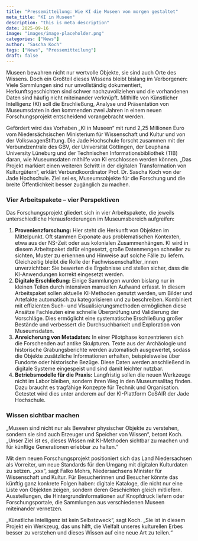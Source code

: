 ```yaml
---
title: "Pressemitteilung: Wie KI die Museen von morgen gestaltet"
meta_title: "KI in Museen"
description: "this is meta description"
date: 2025-09-16
image: "images/image-placeholder.png"
categories: ["News"]
author: "Sascha Koch"
tags: ["News", "Pressemitteilung"]
draft: false
---
```


Museen bewahren nicht nur wertvolle Objekte, sie sind auch Orte des Wissens. Doch ein Großteil dieses Wissens bleibt bislang im Verborgenen: Viele Sammlungen sind nur unvollständig dokumentiert, Herkunftsgeschichten sind schwer nachzuvollziehen und die vorhandenen Daten sind häufig nicht miteinander verknüpft. Mithilfe von Künstlicher Intelligenz (KI) soll die Erschließung, Analyse und Präsentation von Museumsdaten in den kommenden zwei Jahren in einem neuen Forschungsprojekt entscheidend vorangebracht werden. 

Gefördert wird das Vorhaben „KI in Museen“ mit rund 2,25 Millionen Euro vom Niedersächsischen Ministerium für Wissenschaft und Kultur und von der VolkswagenStiftung. Die Jade Hochschule forscht zusammen mit der Verbundzentrale des GBV, der Universität Göttingen, der Leuphana University Lüneburg und der Technischen Informationsbibliothek (TIB) daran, wie Museumsdaten mithilfe von KI erschlossen werden können. „Das Projekt markiert einen weiteren Schritt in der digitalen Transformation von Kulturgütern“, erklärt Verbundkoordinator Prof. Dr. Sascha Koch von der Jade Hochschule. Ziel sei es, Museumsobjekte für die Forschung und die breite Öffentlichkeit besser zugänglich zu machen.


### Vier Arbeitspakete – vier Perspektiven

Das Forschungsprojekt gliedert sich in vier Arbeitspakete, die jeweils unterschiedliche Herausforderungen im Museumsbereich aufgreifen:

1. **Provenienzforschung:** Hier steht die Herkunft von Objekten im Mittelpunkt. Oft stammen Exponate aus problematischen Kontexten, etwa aus der NS-Zeit oder aus kolonialen Zusammenhängen. KI wird in diesem Arbeitspaket dafür eingesetzt, große Datenmengen schneller zu sichten, Muster zu erkennen und Hinweise auf solche Fälle zu liefern. Gleichzeitig bleibt die Rolle der Fachwissenschaftler_innen unverzichtbar: Sie bewerten die Ergebnisse und stellen sicher, dass die KI-Anwendungen korrekt eingesetzt werden.
2. **Digitale Erschließung:** Einige Sammlungen wurden bislang nur in kleinen Teilen durch intensiven manuellen Aufwand erfasst. In diesem Arbeitspaket sollen aktuelle KI-Methoden genutzt werden, um Bilder und Artefakte automatisch zu kategorisieren und zu beschreiben. Kombiniert mit effizienten Such- und Visualisierungsmethoden ermöglichen diese Ansätze Fachleuten eine schnelle Überprüfung und Validierung der Vorschläge. Dies ermöglicht eine systematische Erschließung großer Bestände und verbessert die Durchsuchbarkeit und Exploration von Museumsdaten.
3. **Anreicherung von Metadaten:** In einer Pilotphase konzentrieren sich die Forschenden auf antike Skulpturen. Texte aus der Archäologie und historische Grabungsberichte werden automatisch ausgewertet, sodass die Objekte zusätzliche Informationen erhalten, beispielsweise über Fundorte oder historische Bezüge. Diese Daten werden anschließend in digitale Systeme eingespeist und sind damit leichter nutzbar.
4. **Betriebsmodelle für die Praxis:** Langfristig sollen die neuen Werkzeuge nicht im Labor bleiben, sondern ihren Weg in den Museumsalltag finden. Dazu braucht es tragfähige Konzepte für Technik und Organisation. Getestet wird dies unter anderem auf der KI-Plattform CoSAIR der Jade Hochschule.


### Wissen sichtbar machen

„Museen sind nicht nur als Bewahrer physischer Objekte zu verstehen, sondern sie sind auch Erzeuger und Speicher von Wissen“, betont Koch. „Unser Ziel ist es, dieses Wissen mit KI-Methoden sichtbar zu machen und für künftige Generationen erlebbar zu halten.“

Mit dem neuen Forschungsprojekt positioniert sich das Land Niedersachsen als Vorreiter, um neue Standards für den Umgang mit digitalen Kulturdaten zu setzen. „xxx“, sagt Falko Mohrs, Niedersachsens Minister für Wissenschaft und Kultur. Für Besucherinnen und Besucher könnte das künftig ganz konkrete Folgen haben: digitale Kataloge, die nicht nur eine Liste von Objekten zeigen, sondern deren Geschichten gleich mitliefern. Ausstellungen, die Hintergrundinformationen auf Knopfdruck liefern oder Forschungsportale, die Sammlungen aus verschiedenen Museen miteinander vernetzen.

„Künstliche Intelligenz ist kein Selbstzweck“, sagt Koch. „Sie ist in diesem Projekt ein Werkzeug, das uns hilft, die Vielfalt unseres kulturellen Erbes besser zu verstehen und dieses Wissen auf eine neue Art zu teilen.“